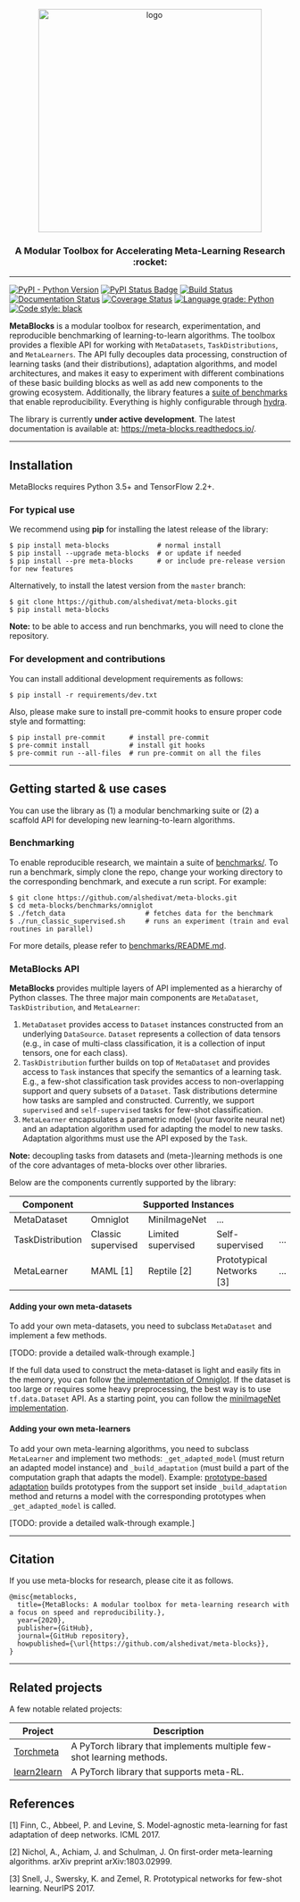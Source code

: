<p align="center"><img src="https://github.com/alshedivat/meta-blocks/blob/master/docs/_static/img/meta-blocks-2d.png?raw=true" alt="logo" width="400px" /></p>

<h3 align="center">A Modular Toolbox for Accelerating Meta-Learning Research :rocket:</h3>

---

[![PyPI - Python Version](https://img.shields.io/pypi/pyversions/meta-blocks)](https://pypi.org/project/meta-blocks/)
[![PyPI Status Badge](https://badge.fury.io/py/meta-blocks.svg)](https://pypi.org/project/meta-blocks/)
[![Build Status](https://travis-ci.org/alshedivat/meta-blocks.svg?branch=master)](https://travis-ci.org/alshedivat/meta-blocks)
[![Documentation Status](https://readthedocs.org/projects/meta-blocks/badge/?version=latest)](https://meta-blocks.readthedocs.io/en/latest/?badge=latest)
[![Coverage Status](https://coveralls.io/repos/github/alshedivat/meta-blocks/badge.svg?branch=master)](https://coveralls.io/github/alshedivat/meta-blocks?branch=master)
[![Language grade: Python](https://img.shields.io/lgtm/grade/python/g/alshedivat/meta-blocks.svg?logo=lgtm&logoWidth=18)](https://lgtm.com/projects/g/alshedivat/meta-blocks/context:python)
[![Code style: black](https://img.shields.io/badge/code%20style-black-000000.svg)](https://github.com/psf/black)

**MetaBlocks** is a modular toolbox for research, experimentation, and reproducible benchmarking of learning-to-learn algorithms.
The toolbox provides a flexible API for working with `MetaDatasets`, `TaskDistributions`, and `MetaLearners`.
The API fully decouples data processing, construction of learning tasks (and their distributions), adaptation algorithms, and model architectures, and makes it easy to experiment with different combinations of these basic building blocks as well as add new components to the growing ecosystem.
Additionally, the library features a [suite of benchmarks](benchmarks) that enable reproducibility.
Everything is highly configurable through [hydra](https://hydra.cc/).

The library is currently **under active development**.
The latest documentation is available at: https://meta-blocks.readthedocs.io/.

---

## Installation

MetaBlocks requires Python 3.5+ and TensorFlow 2.2+.

### For typical use

We recommend using **pip** for installing the latest release of the library:
```shell script
$ pip install meta-blocks            # normal install
$ pip install --upgrade meta-blocks  # or update if needed
$ pip install --pre meta-blocks      # or include pre-release version for new features
```

Alternatively, to install the latest version from the `master` branch:
```shell script
$ git clone https://github.com/alshedivat/meta-blocks.git
$ pip install meta-blocks
```

**Note:** to be able to access and run benchmarks, you will need to clone the repository.

### For development and contributions

You can install additional development requirements as follows:
```shell script
$ pip install -r requirements/dev.txt
```

Also, please make sure to install pre-commit hooks to ensure proper code style and formatting:
```shell script
$ pip install pre-commit      # install pre-commit
$ pre-commit install          # install git hooks
$ pre-commit run --all-files  # run pre-commit on all the files
```

---

## Getting started & use cases

You can use the library as (1) a modular benchmarking suite or (2) a scaffold API for developing new learning-to-learn algorithms.

### Benchmarking

To enable reproducible research, we maintain a suite of [benchmarks/](benchmarks/).
To run a benchmark, simply clone the repo, change your working directory to the corresponding benchmark, and execute a run script.
For example:
```shell script
$ git clone https://github.com/alshedivat/meta-blocks.git
$ cd meta-blocks/benchmarks/omniglot
$ ./fetch_data                    # fetches data for the benchmark
$ ./run_classic_supervised.sh     # runs an experiment (train and eval routines in parallel)
```
For more details, please refer to [benchmarks/README.md](benchmarks/README.md).

### MetaBlocks API

**MetaBlocks** provides multiple layers of API implemented as a hierarchy of Python classes.
The three major main components are `MetaDataset`, `TaskDistribution`, and `MetaLearner`:

1. `MetaDataset` provides access to `Dataset` instances constructed from an underlying `DataSource`.
   `Dataset` represents a collection of data tensors (e.g., in case of multi-class classification, it is a collection of input tensors, one for each class).
2. `TaskDistribution` further builds on top of `MetaDataset` and provides access to `Task` instances that specify the semantics of a learning task.
   E.g., a few-shot classification task provides access to non-overlapping support and query subsets of a `Dataset`.
   Task distributions determine how tasks are sampled and constructed.
   Currently, we support `supervised` and `self-supervised` tasks for few-shot classification.
3. `MetaLearner` encapsulates a parametric model (your favorite neural net) and an adaptation algorithm used for adapting the model to new tasks.
   Adaptation algorithms must use the API exposed by the `Task`.

**Note:** decoupling tasks from datasets and (meta-)learning methods is one of the core advantages of meta-blocks over other libraries.
   
Below are the components currently supported by the library:

<table>
<thead>
<th>Component</th>
<th colspan="4">Supported Instances</th>
</thead>
<tr>
<td>MetaDataset</td>
<td>Omniglot</td>
<td>MiniImageNet</td>
<td colspan="2">...</td>
</tr>
<tr>
<td>TaskDistribution</td>
<td>Classic supervised</td>
<td>Limited supervised</td>
<td>Self-supervised</td>
<td>...</td>
</tr>
<tr>
<td>MetaLearner</td>
<td>MAML [1]</td>
<td>Reptile [2]</td>
<td>Prototypical Networks [3]</td>
<td>...</td>
</tr>
</table>

#### Adding your own meta-datasets

To add your own meta-datasets, you need to subclass `MetaDataset` and implement a few methods.

[TODO: provide a detailed walk-through example.]

If the full data used to construct the meta-dataset is light and easily fits in the memory, you can follow [the implementation of Omniglot](meta_blocks/datasets/omniglot.py).
If the dataset is too large or requires some heavy preprocessing, the best way is to use `tf.data.Dataset` API.
As a starting point, you can follow the [miniImageNet implementation](meta_blocks/datasets/miniimagenet.py).


#### Adding your own meta-learners

To add your own meta-learning algorithms, you need to subclass `MetaLearner` and implement two methods: `_get_adapted_model` (must return an adapted model instance) and `_build_adaptation` (must build a part of the computation graph that adapts the model).
Example: [prototype-based adaptation](meta_blocks/adaptation/proto.py) builds prototypes from the support set inside `_build_adaptation` method and returns a model with the corresponding prototypes when `_get_adapted_model` is called.

[TODO: provide a detailed walk-through example.]

---

## Citation

If you use meta-blocks for research, please cite it as follows.

```
@misc{metablocks,
  title={MetaBlocks: A modular toolbox for meta-learning research with a focus on speed and reproducibility.},
  year={2020},
  publisher={GitHub},
  journal={GitHub repository},
  howpublished={\url{https://github.com/alshedivat/meta-blocks}},
}
```

---

## Related projects

A few notable related projects:

| Project | Description |
| ------- | ----------- |
| [Torchmeta](https://github.com/tristandeleu/pytorch-meta) | A PyTorch library that implements multiple few-shot learning methods. |
| [learn2learn](https://github.com/learnables/learn2learn)  | A PyTorch library that supports meta-RL. |


## References

[1] Finn, C., Abbeel, P. and Levine, S. Model-agnostic meta-learning for fast adaptation of deep networks. ICML 2017.

[2] Nichol, A., Achiam, J. and Schulman, J. On first-order meta-learning algorithms. arXiv preprint arXiv:1803.02999.

[3] Snell, J., Swersky, K. and Zemel, R. Prototypical networks for few-shot learning. NeurIPS 2017.
